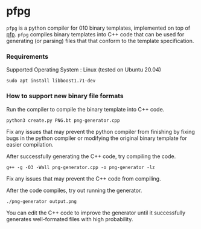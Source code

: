 # pfpg

`pfpg` is a python compiler for 010 binary templates, implemented on top of [pfp](https://github.com/d0c-s4vage/pfp).
`pfpg` compiles binary templates into C++ code that can be used for generating (or parsing) files that that conform to the template specification.


### Requirements

Supported Operating System : Linux (tested on Ubuntu 20.04)

```
sudo apt install libboost1.71-dev
```

### How to support new binary file formats

Run the compiler to compile the binary template into C++ code.
```
python3 create.py PNG.bt png-generator.cpp
```
Fix any issues that may prevent the python compiler from finishing by fixing bugs in the python compiler or modifying the original binary template for easier compilation.


After successfully generating the C++ code, try compiling the code.
```
g++ -g -O3 -Wall png-generator.cpp -o png-generator -lz
```
Fix any issues that may prevent the C++ code from compiling.

After the code compiles, try out running the generator.
```
./png-generator output.png
```
You can edit the C++ code to improve the generator until it successfully generates well-formated files with high probability.
